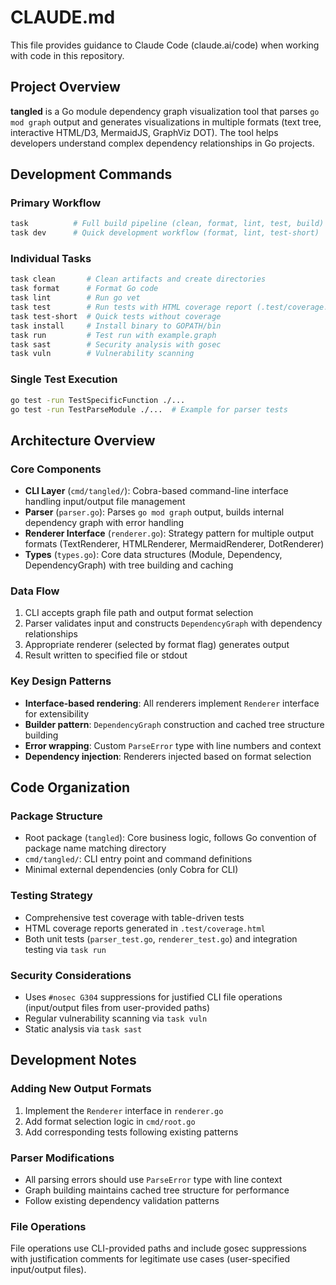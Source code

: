 # CLAUDE.md

This file provides guidance to Claude Code (claude.ai/code) when working with code in this repository.

## Project Overview

**tangled** is a Go module dependency graph visualization tool that parses `go mod graph` output and generates visualizations in multiple formats (text tree, interactive HTML/D3, MermaidJS, GraphViz DOT). The tool helps developers understand complex dependency relationships in Go projects.

## Development Commands

### Primary Workflow
```bash
task          # Full build pipeline (clean, format, lint, test, build)
task dev      # Quick development workflow (format, lint, test-short)
```

### Individual Tasks
```bash
task clean       # Clean artifacts and create directories
task format      # Format Go code
task lint        # Run go vet
task test        # Run tests with HTML coverage report (.test/coverage.html)
task test-short  # Quick tests without coverage  
task install     # Install binary to GOPATH/bin
task run         # Test run with example.graph
task sast        # Security analysis with gosec
task vuln        # Vulnerability scanning
```

### Single Test Execution
```bash
go test -run TestSpecificFunction ./...
go test -run TestParseModule ./...  # Example for parser tests
```

## Architecture Overview

### Core Components
- **CLI Layer** (`cmd/tangled/`): Cobra-based command-line interface handling input/output file management
- **Parser** (`parser.go`): Parses `go mod graph` output, builds internal dependency graph with error handling
- **Renderer Interface** (`renderer.go`): Strategy pattern for multiple output formats (TextRenderer, HTMLRenderer, MermaidRenderer, DotRenderer)
- **Types** (`types.go`): Core data structures (Module, Dependency, DependencyGraph) with tree building and caching

### Data Flow
1. CLI accepts graph file path and output format selection
2. Parser validates input and constructs `DependencyGraph` with dependency relationships
3. Appropriate renderer (selected by format flag) generates output
4. Result written to specified file or stdout

### Key Design Patterns
- **Interface-based rendering**: All renderers implement `Renderer` interface for extensibility
- **Builder pattern**: `DependencyGraph` construction and cached tree structure building
- **Error wrapping**: Custom `ParseError` type with line numbers and context
- **Dependency injection**: Renderers injected based on format selection

## Code Organization

### Package Structure
- Root package (`tangled`): Core business logic, follows Go convention of package name matching directory
- `cmd/tangled/`: CLI entry point and command definitions
- Minimal external dependencies (only Cobra for CLI)

### Testing Strategy
- Comprehensive test coverage with table-driven tests
- HTML coverage reports generated in `.test/coverage.html`
- Both unit tests (`parser_test.go`, `renderer_test.go`) and integration testing via `task run`

### Security Considerations
- Uses `#nosec G304` suppressions for justified CLI file operations (input/output files from user-provided paths)
- Regular vulnerability scanning via `task vuln`
- Static analysis via `task sast`

## Development Notes

### Adding New Output Formats
1. Implement the `Renderer` interface in `renderer.go`
2. Add format selection logic in `cmd/root.go`
3. Add corresponding tests following existing patterns

### Parser Modifications
- All parsing errors should use `ParseError` type with line context
- Graph building maintains cached tree structure for performance
- Follow existing dependency validation patterns

### File Operations
File operations use CLI-provided paths and include gosec suppressions with justification comments for legitimate use cases (user-specified input/output files).